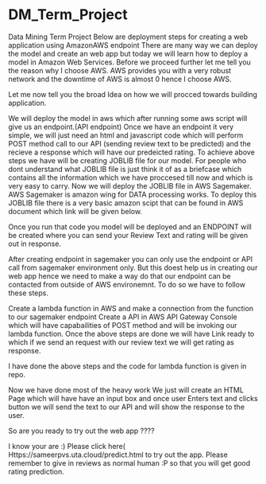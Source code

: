 # DM_Term_Project
Data Mining Term Project
Below are deployment steps for creating a web application using AmazonAWS endpoint
There are many way we can deploy the model and create an web app but today we will learn how to deploy a model in Amazon Web Services.
Before we proceed further let me tell you the reason why I choose AWS. AWS provides you with a very robust network and the downtime of AWS is almost 0 hence I choose AWS.

Let me now tell you the broad Idea on how we will procced towards building application.

We will deploy the model in aws which after running some aws script will give us an endpoint.(API endpoint)
Once we have an endpoint it very simple, we will just need an html and javascript code which will perform POST method call to our API (sending review text to be predicted) and the recieve a response which will have our predeicted rating.
To achieve above steps we have will be creating JOBLIB file for our model. For people who dont understand what JOBLIB file is just think it of as a briefcase which contains all the information which we have proccesed till now and which is very easy to carry. Now we will deploy the JOBLIB file in AWS Sagemaker. AWS Sagemaker is amazon wing for DATA processing works. To deploy this JOBLIB file there is a very basic amazon scipt that can be found in AWS document which link will be given below.

Once you run that code you model will be deployed and an ENDPOINT will be created where you can send your Review Text and rating will be given out in response.

After creating endpoint in sagemaker you can only use the endpoint or API call from sagemaker environment only. But this doest help us in creating our web app hence we need to make a way do that our endpoint can be contacted from outside of AWS environemnt. To do so we have to follow these steps.

Create a lambda function in AWS and make a connection from the function to our sagemaker endpoint
Create a API in AWS API Gateway Console which will have capabailities of POST method and will be invoking our lambda function.
Once the above steps are done we will have Link ready to which if we send an request with our review text we will get rating as response.

I have done the above steps and the code for lambda function is given in repo.


Now we have done most of the heavy work We just will create an HTML Page which will have have an input box and once user Enters text and clicks button we will send the text to our API and will show the response to the user.








So are you ready to try out the web app ????

I know your are :) Please click here( Https://sameerpvs.uta.cloud/predict.html to try out the app. Please remember to give in reviews as normal human :P so that you will get good rating prediction.
